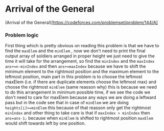 # Arrival of the General

(Arrival of the General)[https://codeforces.com/problemset/problem/144/A]

### Problem logic
First thing which is pretty obvious on reading this problem is that we have to find the `maxElem` and the `minElem`
, now we don't need to print the final output array of soldiers arranged in proper height we just need to give the time it will take for the arrangement, so find the `minIndex` and the `maxIndex` `ans+=n-minIndex` and then `ans+=maxIndex` because we have to shift the minimum element to the rightmost position and the maximum element to the leftmost position, main part in this problem is to choose the leftmost maxElem (i.e. if there are duplicate elements choose the leftmost max) and choose the rightmost `minElem` (same reasson why) this is because we need to do this arrangement in minimum possible time, if we see the code we don't need to care for maxElem because any ways we are doing a leftward pass but in the code see that in case of `minElem` we are doing `heights[i]>=minElem` this because of that reasson only get the rightmost `minIndex` and other thing to take care is that if `maxIndex > minIndex` then `ans=ans-1;` because when `minElem` is shifted to rightmost position `maxElem` would shift towards left by one position.